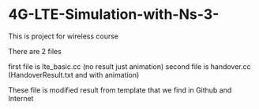 # 4G-LTE-Simulation-with-Ns-3-

This is project for wireless course

There are 2 files

first file is lte_basic.cc (no result just animation)
second file is handover.cc (HandoverResult.txt and with animation)

These file is modified result from template that we find in Github and Internet
